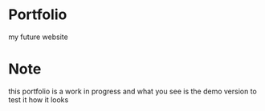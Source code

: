 # Portfolio

my future website

# Note

this portfolio is a work in progress and what you see is the demo version to test it how it looks
